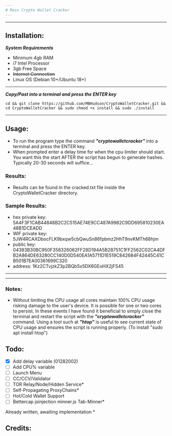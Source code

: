 ```yaml
---
# Mass Crypto Wallet Cracker
---
```

---
## Installation: 
<b><i>System Requirements</i></b>
- Minimum 4gb RAM
- i7 Intel Processor 
- 3gb Free Space
- ~~Internet Connection~~
- Linux OS (Debian 10+/Ubuntu 18+)
---
<b><i>Copy/Past into a terminal and press the ENTER key</b></i>
```
cd && git clone https://github.com/MBHudson/CryptoWalletCracker.git && cd CryptoWalletCracker && sudo chmod +x install && sudo ./install
```
---
## Usage: 
- To run the program type the command <i><b> "cryptowalletcracker" </b></i> into a terminal and press the ENTER key. 
- When prompted enter a delay time for when the cpu limiter should start. You want this the start AFTER the script has begun to generate hashes. Typically 20-30 seconds will suffice...

### <b>Results:</b>
- Results can be found in the cracked.txt file inside the CryptoWalletCracker directory.

### <b>Sample Results:</b>
- hex private key: 5A4F3F1CAB44848B2C2C515AE74E9CC487A9982C9DD695810230EA48B1DCEADD
- WIF private key: 5JW4RCAXDbocFLK9bxqw5cbQwuSn86fpbmz2HhT9nvKMTh68hjm
- public key: 04393B30BC950F358326062FF28D194A5B28751C1FF2562C02CA4DFB2A864DE63280CC140D0D540EA1A5711D1E519C842684F42445C41CB501B7EA00361699C320
- address: 1Kz2CTvjzkZ3p2BQb5x5DX6GEoHX2jFS45
---
---
### Notes:
- Without limiting the CPU usage all cores maintain 100% CPU usage risking damage to the user's device. It is possible 
for one or two cores to persist. In these events I have found it beneficial to simply close the terminal and restart 
the script with the <i><b> "cryptowalletcracker" </b></i> command. Using a tool such at <b><i>"htop"</i></b> is useful to see current state of CPU usage and ensures the script is running properly. (To install "sudo apt install htop")

## Todo:

- [x] Add delay variable (01282002)
- [ ] Add CPU% variable
- [ ] Launch Menu
- [ ] CC/CCV/Validator
- [ ] TOR Relay/Node/Hidden Service*
- [ ] Self-Propagating ProxyChains*
- [ ] Hot/Cold Wallet Support
- [ ] Bettercap jsinjection minner.js Tab-Minner*

Already written, awaiting implementation *

## Credits:
